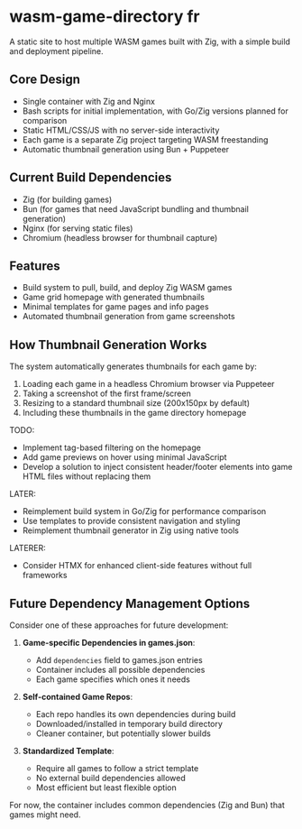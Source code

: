# wasm-game-directory fr

A static site to host multiple WASM games built with Zig, with a simple build and deployment pipeline.

## Core Design
- Single container with Zig and Nginx
- Bash scripts for initial implementation, with Go/Zig versions planned for comparison
- Static HTML/CSS/JS with no server-side interactivity
- Each game is a separate Zig project targeting WASM freestanding
- Automatic thumbnail generation using Bun + Puppeteer

## Current Build Dependencies
- Zig (for building games)
- Bun (for games that need JavaScript bundling and thumbnail generation)
- Nginx (for serving static files)
- Chromium (headless browser for thumbnail capture)

## Features
- Build system to pull, build, and deploy Zig WASM games
- Game grid homepage with generated thumbnails
- Minimal templates for game pages and info pages
- Automated thumbnail generation from game screenshots

## How Thumbnail Generation Works
The system automatically generates thumbnails for each game by:
1. Loading each game in a headless Chromium browser via Puppeteer
2. Taking a screenshot of the first frame/screen
3. Resizing to a standard thumbnail size (200x150px by default)
4. Including these thumbnails in the game directory homepage

TODO:
- Implement tag-based filtering on the homepage
- Add game previews on hover using minimal JavaScript
- Develop a solution to inject consistent header/footer elements into game HTML files without replacing them

LATER:
- Reimplement build system in Go/Zig for performance comparison
- Use templates to provide consistent navigation and styling
- Reimplement thumbnail generator in Zig using native tools

LATERER:
- Consider HTMX for enhanced client-side features without full frameworks

## Future Dependency Management Options
Consider one of these approaches for future development:

1. **Game-specific Dependencies in games.json**:
   - Add `dependencies` field to games.json entries
   - Container includes all possible dependencies
   - Each game specifies which ones it needs

2. **Self-contained Game Repos**:
   - Each repo handles its own dependencies during build
   - Downloaded/installed in temporary build directory
   - Cleaner container, but potentially slower builds

3. **Standardized Template**:
   - Require all games to follow a strict template
   - No external build dependencies allowed
   - Most efficient but least flexible option

For now, the container includes common dependencies (Zig and Bun) that games might need.